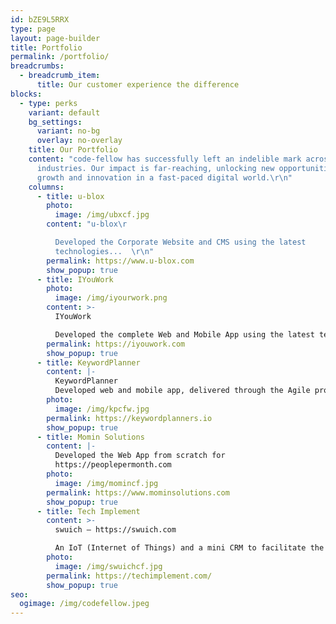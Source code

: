 ```yaml
---
id: bZE9L5RRX
type: page
layout: page-builder
title: Portfolio
permalink: /portfolio/
breadcrumbs:
  - breadcrumb_item:
      title: Our customer experience the difference
blocks:
  - type: perks
    variant: default
    bg_settings:
      variant: no-bg
      overlay: no-overlay
    title: Our Portfolio
    content: "code-fellow has successfully left an indelible mark across various
      industries. Our impact is far-reaching, unlocking new opportunities for
      growth and innovation in a fast-paced digital world.\r\n"
    columns:
      - title: u-blox
        photo:
          image: /img/ubxcf.jpg
        content: "u-blox\r

          Developed the Corporate Website and CMS using the latest
          technologies...  \r\n"
        permalink: https://www.u-blox.com
        show_popup: true
      - title: IYouWork
        photo:
          image: /img/iyourwork.png
        content: >-
          IYouWork 

          Developed the complete Web and Mobile App using the latest technologies...
        permalink: https://iyouwork.com
        show_popup: true
      - title: KeywordPlanner
        content: |-
          KeywordPlanner
          Developed web and mobile app, delivered through the Agile processes...
        photo:
          image: /img/kpcfw.jpg
        permalink: https://keywordplanners.io
        show_popup: true
      - title: Momin Solutions
        content: |-
          Developed the Web App from scratch for
          https://peoplepermonth.com
        photo:
          image: /img/momincf.jpg
        permalink: https://www.mominsolutions.com
        show_popup: true
      - title: Tech Implement
        content: >-
          swuich – https://swuich.com

          An IoT (Internet of Things) and a mini CRM to facilitate the IoT and Service...
        photo:
          image: /img/swuichcf.jpg
        permalink: https://techimplement.com/
        show_popup: true
seo:
  ogimage: /img/codefellow.jpeg
---
```

